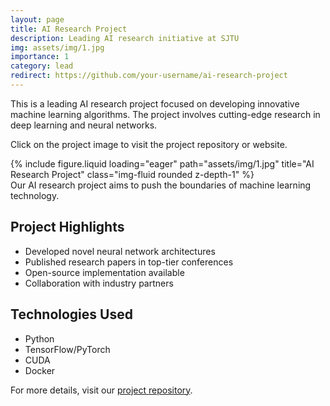 ```yaml
---
layout: page
title: AI Research Project
description: Leading AI research initiative at SJTU
img: assets/img/1.jpg
importance: 1
category: lead
redirect: https://github.com/your-username/ai-research-project
---
```


This is a leading AI research project focused on developing innovative machine learning algorithms. The project involves cutting-edge research in deep learning and neural networks.

Click on the project image to visit the project repository or website.

<div class="row">
    <div class="col-sm mt-3 mt-md-0">
        {% include figure.liquid loading="eager" path="assets/img/1.jpg" title="AI Research Project" class="img-fluid rounded z-depth-1" %}
    </div>
</div>
<div class="caption">
    Our AI research project aims to push the boundaries of machine learning technology.
</div>

## Project Highlights

- Developed novel neural network architectures
- Published research papers in top-tier conferences
- Open-source implementation available
- Collaboration with industry partners

## Technologies Used

- Python
- TensorFlow/PyTorch
- CUDA
- Docker

For more details, visit our [project repository](https://github.com/your-username/ai-research-project). 